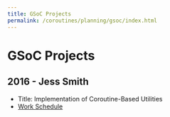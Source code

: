 ```yaml
---
title: GSoC Projects
permalink: /coroutines/planning/gsoc/index.html
---
```


# GSoC Projects

## 2016 - Jess Smith

- Title: Implementation of Coroutine-Based Utilities
- [Work Schedule](http://storm-enroute.com/docs/coroutines/devs/jess/index.md)
